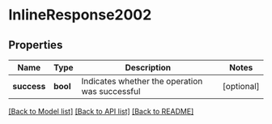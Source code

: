 # InlineResponse2002

## Properties
Name | Type | Description | Notes
------------ | ------------- | ------------- | -------------
**success** | **bool** | Indicates whether the operation was successful | [optional] 

[[Back to Model list]](../../README.md#documentation-for-models) [[Back to API list]](../../README.md#documentation-for-api-endpoints) [[Back to README]](../../README.md)

